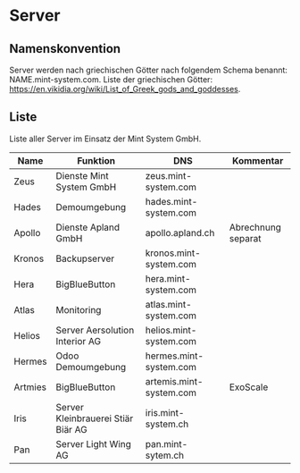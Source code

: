# Server
## Namenskonvention

Server werden nach griechischen Götter nach folgendem Schema benannt: NAME.mint-system.com. Liste der griechischen Götter: https://en.vikidia.org/wiki/List_of_Greek_gods_and_goddesses.

## Liste

Liste aller Server im Einsatz der Mint System GmbH.

| Name | Funktion | DNS | Kommentar |
|-|-|-|-|
| Zeus | Dienste Mint System GmbH | zeus.mint-system.com | |
| Hades | Demoumgebung | hades.mint-system.com | |
| Apollo | Dienste Apland GmbH | apollo.apland.ch | Abrechnung separat |
| Kronos | Backupserver | kronos.mint-system.com | |
| Hera | BigBlueButton | hera.mint-system.com | |
| Atlas | Monitoring | atlas.mint-system.com | |
| Helios | Server Aersolution Interior AG | helios.mint-system.com |  |
| Hermes | Odoo Demoumgebung | hermes.mint-system.com | |
| Artmies | BigBlueButton | artemis.mint-system.com | ExoScale |
| Iris | Server Kleinbrauerei Stiär Biär AG | iris.mint-system.ch | |
| Pan | Server Light Wing AG | pan.mint-sytem.ch | |